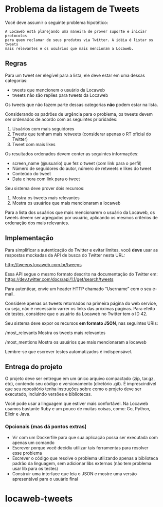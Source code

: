 # Problema da listagem de Tweets

Você deve assumir o seguinte problema hipotético:

```
A Locaweb está planejando uma maneira de prover suporte e iniciar protocolos
para quem reclamar de seus produtos via Twitter. A idéia é listar os tweets
mais relevantes e os usuários que mais mencionam a Locaweb.
```

## Regras

Para um tweet ser elegível para a lista, ele deve estar em uma dessas categorias:

* tweets que mencionem o usuário da Locaweb
* tweets não são replies para tweets da Locaweb

Os tweets que não fazem parte dessas categorias **não** podem estar na lista.

Considerando os padrões de urgência para o problema, os tweets devem
ser ordenados de acordo com as seguintes prioridades:

1. Usuários com mais seguidores
2. Tweets que tenham mais retweets (considerar apenas o RT oficial do Twitter)
3. Tweet com mais likes

Os resultados ordenados devem conter as seguintes informações:

* screen_name (@usuario) que fez o tweet (com link para o perfil)
* Número de seguidores do autor, número de retweets e likes do tweet
* Conteúdo do tweet
* Data e hora com link para o tweet

Seu sistema deve prover dois recursos:

1. Mostra os tweets mais relevantes
2. Mostra os usuários que mais mencionaram a locaweb

Para a lista dos usuários que mais mencionarem o usuário da Locaweb,
os tweets devem ser agregados por usuário, aplicando os mesmos
critérios de ordenação dos mais relevantes.

## Implementação

Para simplificar a autenticação do Twitter e evitar limites, você **deve**
usar as respostas mockadas da API de busca do Twitter nesta URL:

http://tweeps.locaweb.com.br/tweeps

Essa API segue o mesmo formato descrito na documentação do Twitter em:
https://dev.twitter.com/docs/api/1.1/get/search/tweets

Para autenticar, envie um header HTTP chamado “Username” com o seu e-mail.

Considere apenas os tweets retornados na primeira página do web
service, ou seja, não é necessário varrer os links das próximas
páginas. Para efeito de testes, considere que o usuário da Locaweb no
Twitter tem o ID 42.

Seu sistema deve expor os recursos **em formato JSON**, nas seguintes
URIs:

/most_relevants
    Mostra os tweets mais relevantes
    
/most_mentions
    Mostra os usuários que mais mencionaram a locaweb

Lembre-se que escrever testes automatizados é indispensável.

## Entrega do projeto

O projeto deve ser entregue em um único arquivo compactado (zip,
tar.gz, etc), contendo seu código e versionamento (diretório .git). É
imprescindível que seu repositório tenha instruções sobre como o
projeto deve ser executado, incluindo versões e bibliotecas.

Você pode usar a linguagem que estiver mais confortável. Na Locaweb
usamos bastante Ruby e um pouco de muitas coisas, como: Go, Python,
Elixir e Java.

### Opcionais (mas dá pontos extras)

+ Vir com um Dockerfile para que sua aplicação possa ser executada com
  apenas um comando
+ Escrever porque você decidiu utilizar tais ferramentas para resolver
  esse problema
+ Escrever o código que resolve o problema utilizando apenas a
  biblioteca padrão da linguagem, sem adicionar libs externas (não tem
  problema usar lib para os testes)
+ Construir uma interface que leia o JSON e mostre uma versão
  apresentável para o usuário final
# locaweb-tweets
